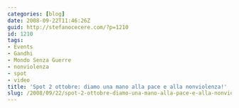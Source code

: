 ```yaml
---
categories: [blog]
date: 2008-09-22T11:46:26Z
guid: http://stefanocecere.com/?p=1210
id: 1210
tags:
- Events
- Gandhi
- Mondo Senza Guerre
- nonviolenza
- spot
- video
title: 'Spot 2 ottobre: diamo una mano alla pace e alla nonviolenza!'
slug: /2008/09/22/spot-2-ottobre-diamo-una-mano-alla-pace-e-alla-nonviolenza/
---
```


